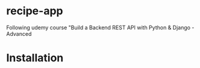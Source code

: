 # recipe-app
Following udemy course "Build a Backend REST API with Python &amp; Django - Advanced

# Installation
